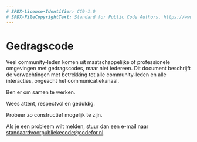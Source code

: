 ```yaml
---
# SPDX-License-Identifier: CC0-1.0
# SPDX-FileCopyrightText: Standard for Public Code Authors, https://www.standardforpubliccode.org/AUTHORS.html
---
```


# Gedragscode

Veel community-leden komen uit maatschappelijke of professionele omgevingen met gedragscodes, maar niet iedereen. Dit document beschrijft de verwachtingen met betrekking tot alle community-leden en alle interacties, ongeacht het communicatiekanaal.

Ben er om samen te werken.

Wees attent, respectvol en geduldig.

Probeer zo constructief mogelijk te zijn.

Als je een probleem wilt melden, stuur dan een e-mail naar standaardvoorpubliekecode@codefor.nl.
